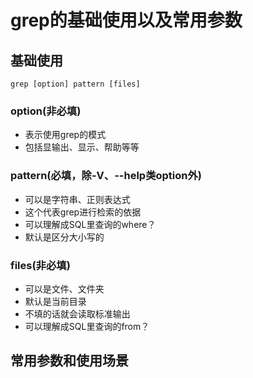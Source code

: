 # grep的基础使用以及常用参数

## 基础使用

`grep [option] pattern [files]`

### option(非必填)

- 表示使用grep的模式
- 包括显输出、显示、帮助等等

### pattern(必填，除-V、--help类option外)

- 可以是字符串、正则表达式
- 这个代表grep进行检索的依据
- 可以理解成SQL里查询的where？
- 默认是区分大小写的

### files(非必填)

- 可以是文件、文件夹
- 默认是当前目录
- 不填的话就会读取标准输出
- 可以理解成SQL里查询的from？

## 常用参数和使用场景


